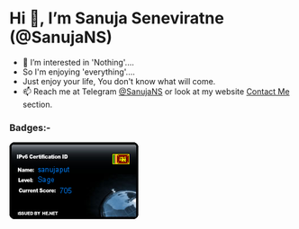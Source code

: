# Hi 👋, I’m Sanuja Seneviratne (@SanujaNS)


- 👀 I’m interested in 'Nothing'....
- So I'm enjoying 'everything'....
- Just enjoy your life, You don't know what will come.
- 📫 Reach me at Telegram [@SanujaNS](https://t.me/SanujaNS) or look at my website [Contact Me](https://sanuja.biz/connect-me/) section.

### Badges:-

![IPv6 Certification Badge for sanujaput](https://github.com/SanujaNS/SanujaNS/blob/df25cd43152b40b7c810c916272c0ba06b1d74fc/create_badge.png?raw=true)

<!---
SanujaNS/SanujaNS is a ✨ special ✨ repository because its `README.md` (this file) appears on your GitHub profile.
You can click the Preview link to take a look at your changes.
--->
